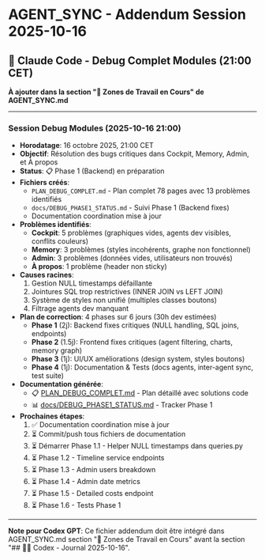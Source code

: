 # AGENT_SYNC - Addendum Session 2025-10-16

## 🔧 Claude Code - Debug Complet Modules (21:00 CET)

**À ajouter dans la section "🚧 Zones de Travail en Cours" de AGENT_SYNC.md**

---

### Session Debug Modules (2025-10-16 21:00)

- **Horodatage**: 16 octobre 2025, 21:00 CET
- **Objectif**: Résolution des bugs critiques dans Cockpit, Memory, Admin, et À propos
- **Status**: 📋 Phase 1 (Backend) en préparation
- **Fichiers créés**:
  - `PLAN_DEBUG_COMPLET.md` - Plan complet 78 pages avec 13 problèmes identifiés
  - `docs/DEBUG_PHASE1_STATUS.md` - Suivi Phase 1 (Backend fixes)
  - Documentation coordination mise à jour
- **Problèmes identifiés**:
  - **Cockpit**: 5 problèmes (graphiques vides, agents dev visibles, conflits couleurs)
  - **Memory**: 3 problèmes (styles incohérents, graphe non fonctionnel)
  - **Admin**: 3 problèmes (données vides, utilisateurs non trouvés)
  - **À propos**: 1 problème (header non sticky)
- **Causes racines**:
  1. Gestion NULL timestamps défaillante
  2. Jointures SQL trop restrictives (INNER JOIN vs LEFT JOIN)
  3. Système de styles non unifié (multiples classes boutons)
  4. Filtrage agents dev manquant
- **Plan de correction**: 4 phases sur 6 jours (30h dev estimées)
  - **Phase 1** (2j): Backend fixes critiques (NULL handling, SQL joins, endpoints)
  - **Phase 2** (1.5j): Frontend fixes critiques (agent filtering, charts, memory graph)
  - **Phase 3** (1j): UI/UX améliorations (design system, styles boutons)
  - **Phase 4** (1j): Documentation & Tests (docs agents, inter-agent sync, test suite)
- **Documentation générée**:
  - 📋 [PLAN_DEBUG_COMPLET.md](PLAN_DEBUG_COMPLET.md) - Plan détaillé avec solutions code
  - 📊 [docs/DEBUG_PHASE1_STATUS.md](docs/DEBUG_PHASE1_STATUS.md) - Tracker Phase 1
- **Prochaines étapes**:
  1. ✅ Documentation coordination mise à jour
  2. ⏳ Commit/push tous fichiers de documentation
  3. ⏳ Démarrer Phase 1.1 - Helper NULL timestamps dans queries.py
  4. ⏳ Phase 1.2 - Timeline service endpoints
  5. ⏳ Phase 1.3 - Admin users breakdown
  6. ⏳ Phase 1.4 - Admin date metrics
  7. ⏳ Phase 1.5 - Detailed costs endpoint
  8. ⏳ Phase 1.6 - Tests Phase 1

---

**Note pour Codex GPT**: Ce fichier addendum doit être intégré dans AGENT_SYNC.md section "🚧 Zones de Travail en Cours" avant la section "## 🧑‍💻 Codex - Journal 2025-10-16".
